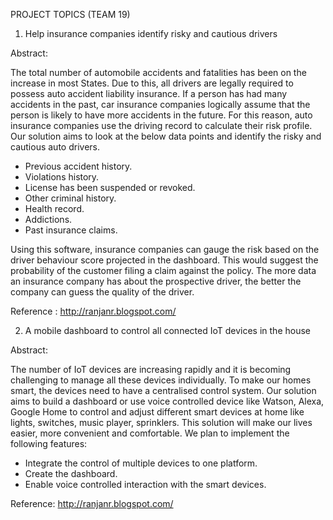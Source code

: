 PROJECT TOPICS (TEAM 19)

1)	Help insurance companies identify risky and cautious drivers

Abstract:

The total number of automobile accidents and fatalities has been on the increase in most States. Due to this, all drivers are legally required to possess auto accident liability insurance. If a person has had many accidents in the past, car insurance companies logically assume that the person is likely to have more accidents in the future. For this reason, auto insurance companies use the driving record to calculate their risk profile. 
Our solution aims to look at the below data points and identify the risky and cautious auto drivers. 
 -	Previous accident history.
 -	Violations history.
 -	License has been suspended or revoked. 
 -	Other criminal history.
 -	Health record.
 -	Addictions.
 -	Past insurance claims.
 
 
Using this software, insurance companies can gauge the risk based on the driver behaviour score projected in the dashboard. This would suggest the probability of the customer filing a claim against the policy. The more data an insurance company has about the prospective driver, the better the company can guess the quality of the driver.

Reference : http://ranjanr.blogspot.com/

2)	A mobile dashboard to control all connected IoT devices in the house

Abstract:

The number of IoT devices are increasing rapidly and it is becoming challenging to manage all these devices individually. To make our homes smart, the devices need to have a centralised control system.
Our solution aims to build a dashboard or use voice controlled device like Watson, Alexa, Google Home to control and adjust different smart devices at home like lights, switches, music player, sprinklers. This solution will make our lives easier, more convenient and comfortable.
We plan to implement the following features:
 -	Integrate the control of multiple devices to one platform.
 -	Create the dashboard.
 -	Enable voice controlled interaction with the smart devices. 
 
Reference: http://ranjanr.blogspot.com/

 

